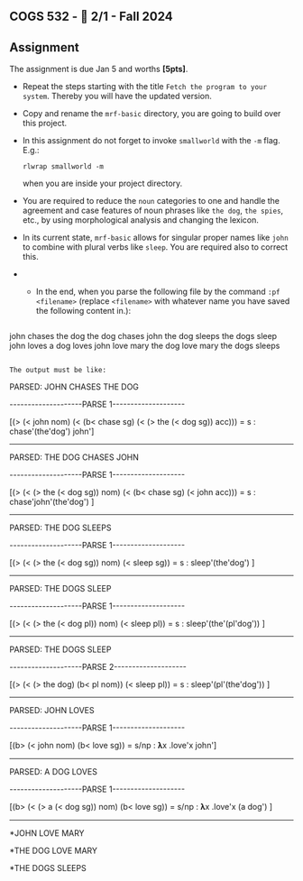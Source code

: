 COGS 532 - :calendar: 2/1 - Fall 2024
---------------------------------------

Assignment
----------

The assignment is due Jan 5 and worths **[5pts]**.

* Repeat the steps starting with the title `Fetch the program to your system`.
    Thereby you will have the updated version.
* Copy and rename the `mrf-basic` directory, you are going to build over this project.
* In this assignment do not forget to invoke `smallworld` with the `-m` flag.
    E.g.:
    ```
    rlwrap smallworld -m
    ```

    when you are inside your project directory.
* You are required to reduce the `noun` categories to one and handle the agreement
    and case features of noun phrases like `the dog`, `the spies`, etc., by
    using morphological analysis and changing the lexicon.
* In its current state, `mrf-basic` allows for singular proper names like `john`
    to combine with plural verbs like `sleep`. You are required also to correct
    this.
* * In the end, when you parse the following file by the command `:pf <filename>`
    (replace `<filename>` with whatever name you have saved the following
    content in.):

    ```
john chases the dog
the dog chases john
the dog sleeps
the dogs sleep
john loves
a dog loves
john love mary
the dog love mary
the dogs sleeps
```

The output must be like:

```

PARSED: JOHN CHASES THE DOG 

--------------------PARSE 1--------------------

[(> (< john nom) (< (b< chase sg) (< (> the (< dog sg)) acc))) = s : chase'(the'dog') john']

------------------------------------------------


PARSED: THE DOG CHASES JOHN 

--------------------PARSE 1--------------------

[(> (< (> the (< dog sg)) nom) (< (b< chase sg) (< john acc))) = s : chase'john'(the'dog') ]

------------------------------------------------


PARSED: THE DOG SLEEPS 

--------------------PARSE 1--------------------

[(> (< (> the (< dog sg)) nom) (< sleep sg)) = s : sleep'(the'dog') ]

------------------------------------------------


PARSED: THE DOGS SLEEP 

--------------------PARSE 1--------------------

[(> (< (> the (< dog pl)) nom) (< sleep pl)) = s : sleep'(the'(pl'dog')) ]

------------------------------------------------


PARSED: THE DOGS SLEEP 

--------------------PARSE 2--------------------

[(> (< (> the dog) (b< pl nom)) (< sleep pl)) = s : sleep'(pl'(the'dog')) ]

------------------------------------------------


PARSED: JOHN LOVES 

--------------------PARSE 1--------------------

[(b> (< john nom) (b< love sg)) =  s/np  : 𝛌x .love'x john']

------------------------------------------------


PARSED: A DOG LOVES 

--------------------PARSE 1--------------------

[(b> (< (> a (< dog sg)) nom) (b< love sg)) =  s/np  : 𝛌x .love'x (a dog') ]

------------------------------------------------

*JOHN LOVE MARY

*THE DOG LOVE MARY

*THE DOGS SLEEPS
```

